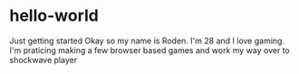 # hello-world
Just getting started
Okay so my name is Roden. I'm 28 and I love gaming. I'm praticing making a few browser based games and work my way over to shockwave player
